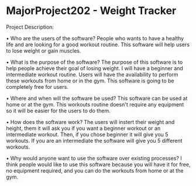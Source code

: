 # MajorProject202 - Weight Tracker

Project Description:

•	Who are the users of the software? 
  People who wants to have a healthy life and are looking for a good workout routine. 
  This software will help users to lose weight or gain muscles. 
  
  
•	What is the purpose of the software? 
   The purpose of this software is to help people achieve their goal of losing weight.
   I will have a beginner and intermediate workout routine.
   Users will have the availability to perform these workouts from home or in the gym.
   This software is going to be completely free for users.
  
  
•	Where and when will the software be used? 
  This software can be used at home or at the gym. This workouts routine doesn't require any
  equipment so it will be easier for the users to do them. 
  
•	How does the software work? 
  The users will instert their weight and height, them it will ask you if you want a beginner workout 
  or an intermediate workout. Then, if you chose beginner it will give you 5 workouts. If you are an intermediate 
  the software will give you 5 different workouts.
  
•	Why would anyone want to use the software over existing processes? 
  I think people would like to use this software because you will have it for free, 
  no equipment required, and you can do the workouts from home or at the gym. 
